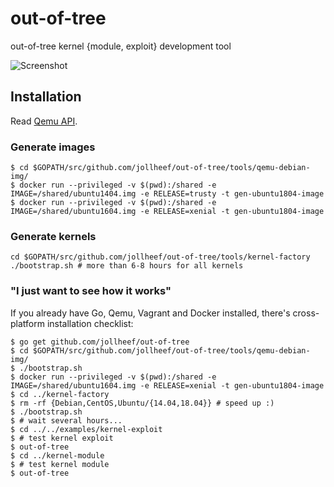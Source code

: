 # out-of-tree

out-of-tree kernel {module, exploit} development tool

![Screenshot](https://cloudflare-ipfs.com/ipfs/QmUmfCPWjW83xboSwSbKq1YhtAPBWpVqZAeGk3UCJemvmU)

## Installation

Read [Qemu API](qemu/README.md).

### Generate images

    $ cd $GOPATH/src/github.com/jollheef/out-of-tree/tools/qemu-debian-img/
    $ docker run --privileged -v $(pwd):/shared -e IMAGE=/shared/ubuntu1404.img -e RELEASE=trusty -t gen-ubuntu1804-image
    $ docker run --privileged -v $(pwd):/shared -e IMAGE=/shared/ubuntu1604.img -e RELEASE=xenial -t gen-ubuntu1804-image

### Generate kernels

    cd $GOPATH/src/github.com/jollheef/out-of-tree/tools/kernel-factory
    ./bootstrap.sh # more than 6-8 hours for all kernels

### "I just want to see how it works"

If you already have Go, Qemu, Vagrant and Docker installed, there's cross-platform installation checklist:

    $ go get github.com/jollheef/out-of-tree
    $ cd $GOPATH/src/github.com/jollheef/out-of-tree/tools/qemu-debian-img/
    $ ./bootstrap.sh
    $ docker run --privileged -v $(pwd):/shared -e IMAGE=/shared/ubuntu1604.img -e RELEASE=xenial -t gen-ubuntu1804-image
    $ cd ../kernel-factory
    $ rm -rf {Debian,CentOS,Ubuntu/{14.04,18.04}} # speed up :)
    $ ./bootstrap.sh
    $ # wait several hours...
    $ cd ../../examples/kernel-exploit
    $ # test kernel exploit
    $ out-of-tree
    $ cd ../kernel-module
    $ # test kernel module
    $ out-of-tree
